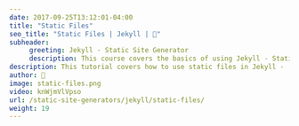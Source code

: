 ```yaml
---
date: 2017-09-25T13:12:01-04:00
title: "Static Files"
seo_title: "Static Files | Jekyll | 🦒"
subheader:
     greeting: Jekyll - Static Site Generator
     description: This course covers the basics of using Jekyll - Static Site Generator. Work your way through the videos/articles and I'll teach you everything you need to know to create a professional and scalable website or blog!
description: This tutorial covers how to use static files in Jekyll -  Static Site Generator.
author: 🦒
image: static-files.png
video: knWjmVlVpso
url: /static-site-generators/jekyll/static-files/
weight: 19
---
```

